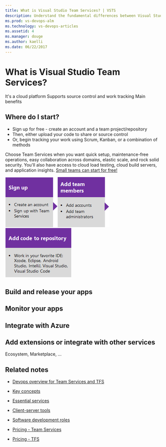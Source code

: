 ```yaml
---
title: What is Visual Studio Team Services? | VSTS 
description: Understand the fundamental differences between Visual Studio Team Services (VSTS) and Team Foundation Server (TFS) 
ms.prod: vs-devops-alm  
ms.technology: vs-devops-articles
ms.assetid: 4 
ms.manager: douge
ms.author: kaelli
ms.date: 06/22/2017
---
```


# What is Visual Studio Team Services? 

It's a cloud platform
Supports source control and work tracking 
Main benefits


## Where do I start?
- Sign up for free - create an account and a team project/repository 
- Then, either upload your code to share or source control 
- Or, begin tracking your work using Scrum, Kanban, or a combination of methods 

Choose Team Services when you want quick setup, maintenance-free operations, easy collaboration across domains, elastic scale, and rock solid security. You'll also have access to cloud load testing, cloud build servers, and application insights. [Small teams can start for free!](https://www.visualstudio.com/products/visual-studio-team-services-vs.aspx)  


[![Sign up for Team Services](../_img/overview/vsts-setup-1.png)](../setup-admin/team-services/sign-up-for-visual-studio-team-services.md)[![Add team members](../_img/overview/vsts-setup-3.png)](../setup-admin/team-services/add-team-members-vs.md)[![Add code to repository](../_img/overview/vsts-setup-4.png)](../devops-alm-overview.md#add-code) 


## Build and release your apps


## Monitor your apps 


## Integrate with Azure

## Add extensions or integrate with other services 

Ecosystem, Marketplace, ... 

 


## Related notes 
- [Devops overview for Team Services and TFS](index.md)
- [Key concepts](../concepts.md)  
- [Essential services](../services.md)
- [Client-server tools](../tools.md)
- [Software development roles](../roles.md)

- [Pricing - Team Services](https://www.visualstudio.com/team-services/pricing/)
- [Pricing - TFS](https://www.visualstudio.com/team-services/tfs-pricing/)

<!---
*(c) 2016 Microsoft Corporation. All rights reserved. This document is
provided "as-is." Information and views expressed in this document,
including URL and other Internet Web site references, may change without
notice. You bear the risk of using it.*

*This document does not provide you with any legal rights to any
intellectual property in any Microsoft product. You may copy and use
this document for your internal, reference purposes.*
--> 
